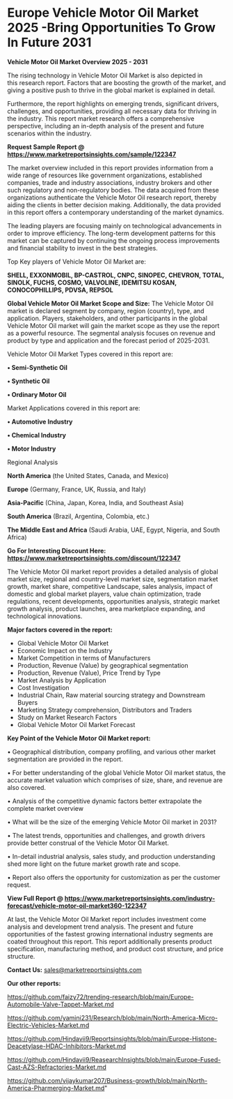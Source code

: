 # Europe Vehicle Motor Oil Market 2025 -Bring Opportunities To Grow In Future 2031

<Strong> Vehicle Motor Oil Market Overview 2025 - 2031</strong>

The rising technology in Vehicle Motor Oil Market is also depicted in this research report. Factors that are boosting the growth of the market, and giving a positive push to thrive in the global market is explained in detail.

Furthermore, the report highlights on emerging trends, significant drivers, challenges, and opportunities, providing all necessary data for thriving in the industry. This report market research offers a comprehensive perspective, including an in-depth analysis of the present and future scenarios within the industry.

<strong>Request Sample Report @ <a href=https://www.marketreportsinsights.com/sample/122347>https://www.marketreportsinsights.com/sample/122347</a></strong>

The market overview included in this report provides information from a wide range of resources like government organizations, established companies, trade and industry associations, industry brokers and other such regulatory and non-regulatory bodies. The data acquired from these organizations authenticate the Vehicle Motor Oil research report, thereby aiding the clients in better decision making. Additionally, the data provided in this report offers a contemporary understanding of the market dynamics.

The leading players are focusing mainly on technological advancements in order to improve efficiency. The long-term development patterns for this market can be captured by continuing the ongoing process improvements and financial stability to invest in the best strategies.

Top Key players of Vehicle Motor Oil Market are:

<strong>SHELL, EXXONMOBIL, BP-CASTROL, CNPC, SINOPEC, CHEVRON, TOTAL, SINOLK, FUCHS, COSMO, VALVOLINE, IDEMITSU KOSAN, CONOCOPHILLIPS, PDVSA, REPSOL</strong>

<strong><b>Global Vehicle Motor Oil Market Scope and Size:</b></strong>
The Vehicle Motor Oil market is declared segment by company, region (country), type, and application. Players, stakeholders, and other participants in the global Vehicle Motor Oil market will gain the market scope as they use the report as a powerful resource. The segmental analysis focuses on revenue and product by type and application and the forecast period of 2025-2031.

Vehicle Motor Oil Market Types covered in this report are:

<strong>• Semi-Synthetic Oil

• Synthetic Oil

• Ordinary Motor Oil</strong>

Market Applications covered in this report are:

<strong>• Automotive Industry

• Chemical Industry

• Motor Industry</strong> 

Regional Analysis

<strong>North America</strong> (the United States, Canada, and Mexico)

<strong>Europe</strong> (Germany, France, UK, Russia, and Italy)

<strong>Asia-Pacific</strong> (China, Japan, Korea, India, and Southeast Asia)

<strong>South America</strong> (Brazil, Argentina, Colombia, etc.)

<strong>The Middle East and Africa</strong> (Saudi Arabia, UAE, Egypt, Nigeria, and South Africa)

<strong>Go For Interesting Discount Here: <a href=https://www.marketreportsinsights.com/discount/122347>https://www.marketreportsinsights.com/discount/122347</a></strong>

The Vehicle Motor Oil market report provides a detailed analysis of global market size, regional and country-level market size, segmentation market growth, market share, competitive Landscape, sales analysis, impact of domestic and global market players, value chain optimization, trade regulations, recent developments, opportunities analysis, strategic market growth analysis, product launches, area marketplace expanding, and technological innovations.

<strong><b>Major factors covered in the report:</b></strong>
<ul>
  <li>Global Vehicle Motor Oil Market </li>
  <li>Economic Impact on the Industry</li>
  <li>Market Competition in terms of Manufacturers</li>
  <li>Production, Revenue (Value) by geographical segmentation</li>
  <li>Production, Revenue (Value), Price Trend by Type</li>
  <li>Market Analysis by Application</li>
  <li>Cost Investigation</li>
  <li>Industrial Chain, Raw material sourcing strategy and Downstream Buyers</li>
  <li>Marketing Strategy comprehension, Distributors and Traders</li>
  <li>Study on Market Research Factors</li>
  <li>Global Vehicle Motor Oil Market Forecast</li>
</ul>

<strong><b>Key Point of the Vehicle Motor Oil Market report:</b></strong>

• Geographical distribution, company profiling, and various other market segmentation are provided in the report.

• For better understanding of the global Vehicle Motor Oil market status, the accurate market valuation which comprises of size, share, and revenue are also covered.

• Analysis of the competitive dynamic factors better extrapolate the complete market overview

• What will be the size of the emerging Vehicle Motor Oil market in 2031?

• The latest trends, opportunities and challenges, and growth drivers provide better construal of the Vehicle Motor Oil Market.

• In-detail industrial analysis, sales study, and production understanding shed more light on the future market growth rate and scope.

• Report also offers the opportunity for customization as per the customer request.

<strong><b>View Full Report @ <a href=https://www.marketreportsinsights.com/industry-forecast/vehicle-motor-oil-market360-122347>https://www.marketreportsinsights.com/industry-forecast/vehicle-motor-oil-market360-122347</a></b></strong>


At last, the Vehicle Motor Oil Market report includes investment come analysis and development trend analysis. The present and future opportunities of the fastest growing international industry segments are coated throughout this report. This report additionally presents product specification, manufacturing method, and product cost structure, and price structure.

<strong>Contact Us:</strong>
sales@marketreportsinsights.com

<strong>Our other reports:</strong>

<a href=https://github.com/faizy72/trending-research/blob/main/Europe-Automobile-Valve-Tappet-Market.md>https://github.com/faizy72/trending-research/blob/main/Europe-Automobile-Valve-Tappet-Market.md</a>

<a href=https://github.com/yamini231/Research/blob/main/North-America-Micro-Electric-Vehicles-Market.md>https://github.com/yamini231/Research/blob/main/North-America-Micro-Electric-Vehicles-Market.md</a>

<a href=https://github.com/Hindavii9/Reportsinsights/blob/main/Europe-Histone-Deacetylase-HDAC-Inhibitors-Market.md>https://github.com/Hindavii9/Reportsinsights/blob/main/Europe-Histone-Deacetylase-HDAC-Inhibitors-Market.md</a>

<a href=https://github.com/Hindavii9/ReasearchInsights/blob/main/Europe-Fused-Cast-AZS-Refractories-Market.md>https://github.com/Hindavii9/ReasearchInsights/blob/main/Europe-Fused-Cast-AZS-Refractories-Market.md</a>

<a href=https://github.com/vijaykumar207/Business-growth/blob/main/North-America-Pharmerging-Market.md>https://github.com/vijaykumar207/Business-growth/blob/main/North-America-Pharmerging-Market.md</a>"
